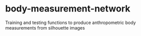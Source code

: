# body-measurement-network
Training and testing functions to produce anthropometric body measurements from silhouette images
